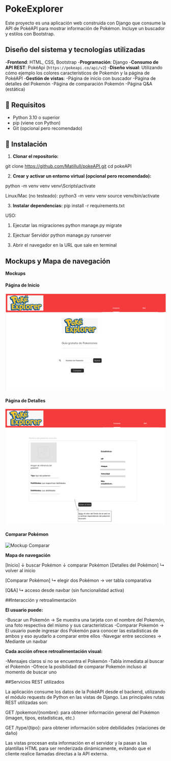 # PokeExplorer

Este proyecto es una aplicación web construida con Django que consume la API de PokéAPI para mostrar información de Pokémon. Incluye un buscador y estilos con Bootstrap.

## Diseño del sistema y tecnologías utilizadas

-**Frontend**: HTML, CSS, Bootstrap
-**Programación**: Django
-**Consumo de API REST**: PokéApi (`https://pokeapi.co/api/v2`)
-**Diseño visual**: Utilizando cómo ejemplo los colores característicos de Pokemón y la página de PokéAPI
-**Gestión de vistas**:
	-Página de inicio con buscador
	-Página de detalles del Pokemón
	-Página de comparación Pokemón
	-Página Q&A (estática)

## 🚀 Requisitos

- Python 3.10 o superior
- pip (viene con Python)
- Git (opcional pero recomendado)

## 🧱 Instalación

1. **Clonar el repositorio:**


git clone https://github.com/Matillull/pokeAPI.git
cd pokeAPI

2. **Crear y activar un entorno virtual (opcional pero recomendado):**

python -m venv venv
venv\Scripts\activate


Linux/Mac (no testeado): 
python3 -m venv venv
source venv/bin/activate

3. **Instalar dependencias:**
pip install -r requirements.txt

USO:
1. Ejecutar las migraciones
python manage.py migrate

2. Ejectuar Servidor
python manage.py runserver

3. Abrir el navegador en la URL que sale en terminal


## Mockups y Mapa de navegación

**Mockups**

#### Página de Inicio
![Mockup Inicio](pokeexplorer/pokedex/mockups/Index.png)

#### Página de Detalles
![Mockup Detalles](pokeexplorer/pokedex/mockups/Detail.png)

#### Comparar Pokémon
![Mockup Comparar](pokeexplorer/pokedex/mockups/Compare.png)

**Mapa de navegación**

[Inicio]
   ↓ buscar Pokémon
   ↓ comparar Pokémon
[Detalles del Pokémon]
   ↳ volver al inicio

[Comparar Pokémon]
   ↳ elegir dos Pokémon → ver tabla comparativa

[Q&A]
   ↳ acceso desde navbar (sin funcionalidad activa)
   

##Interacción y retroalimentación

**El usuario puede:**

-Buscar un Pokemón -> Se muestra una tarjeta con el nombre del Pokemón, una foto respectiva del mismo y sus características
-Comparar Pokemón -> El usuario puede ingresar dos Pokemón para conocer las estadísticas de ambos y eso ayudarlo a comparar entre ellos
-Navegar entre secciones -> Mediante un navbar

**Cada acción ofrece retroalimentación visual:**

-Mensajes claros si no se encuentra el Pokemón
-Tabla inmediata al buscar el Pokemón
-Ofrece la posibilidad de comparar Pokemón incluso al momento de buscar uno


##Servicios REST utilizados

La aplicación consume los datos de la PokéAPI desde el backend, utilizando el módulo requests de Python en las vistas de Django.
Las principales rutas REST utilizadas son:

GET /pokemon/{nombre}: para obtener información general del Pokémon (imagen, tipos, estadísticas, etc.)

GET /type/{tipo}: para obtener información sobre debilidades (relaciones de daño)

Las vistas procesan esta información en el servidor y la pasan a las plantillas HTML para ser renderizada dinámicamente, evitando que el cliente realice llamadas directas a la API externa.
